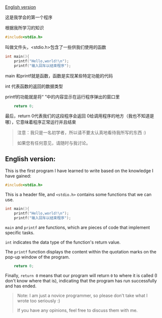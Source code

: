 [English version](#jump)

这是我学会的第一个程序

根据我所学习的知识

```c
#include<stdio.h>
```

叫做文件头，<stdio.h>包含了一些供我们使用的函数

```c
int main(){
    printf("Hello,world!\n");
    printf("输入回车以结束程序");
```

main 和printf就是函数，函数是实现某些特定功能的代码

int 代表函数的返回的数据类型

printf的功能就是将“ ”中的内容显示在运行程序弹出的窗口里

```c
    return 0;
```

最后，return 0代表我们的这段程序会返回 0给调用程序的地方（我也不知道是哪），它意味着程序正常运行并且结束

> 注意：我只是一名初学者，所以请不要太认真地看待我所写的东西 :)
> 
> 如果您有任何意见，请随时与我讨论。

## English version:<a name="jump"> </a>

This is the first program I have learned to write based on the knowledge I have gained:

```c
#include<stdio.h>
```

This is a header file, and `<stdio.h>` contains some functions that we can use.

```c
int main(){
    printf("Hello,world!\n");
    printf("输入回车以结束程序");
```

`main` and `printf` are functions, which are pieces of code that implement specific tasks.

`int` indicates the data type of the function's return value.

The `printf` function displays the content within the quotation marks on the pop-up window of the program.

```c
    return 0;
```

Finally, `return 0` means that our program will return `0` to where it is called (I don't know where that is), indicating that the program has run successfully and has ended.

> Note: I am just a novice programmer, so please don't take what I wrote too seriously :)
> 
> If you have any opinions, feel free to discuss them with me.
